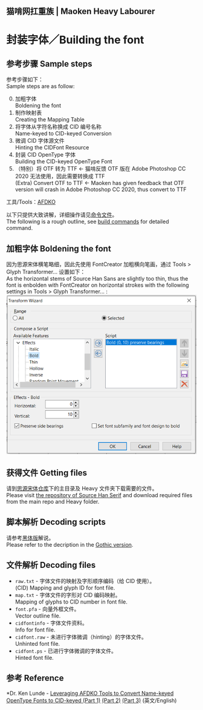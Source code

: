 ## 猫啃网扛重族 | Maoken Heavy Labourer
# 封装字体／Building the font

## 参考步骤 Sample steps

参考步骤如下：  
Sample steps are as follow:

0. 加粗字体  
Boldening the font
1. 制作映射表  
Creating the Mapping Table
2. 将字体从字符名称换成 CID 编号名称  
Name-keyed to CID-keyed Conversion
3. 微调 CID 字体源文件  
Hinting the CIDFont Resource
4. 封装 CID OpenType 字体  
Building the CID-keyed OpenType Font
5. （特别）将 OTF 转为 TTF <- 猫啃反馈 OTF 版在 Adobe Photoshop CC 2020 无法使用，因此需要转换成 TTF  
(Extra) Convert OTF to TTF <- Maoken has given feedback that OTF version will crash in Adobe Photoshop CC 2020, thus convert to TTF

工具/Tools：[AFDKO](https://github.com/adobe-type-tools/afdko)

以下只提供大致讲解，详细操作请见[命令文件](./FULL/build_command.txt)。  
The following is a rough outline, see [build commands](./FULL/build_command.txt) for detailed command.

## 加粗字体 Boldening the font

因为思源宋体横笔略细，因此先使用 FontCreator 加粗横向笔画，通过 Tools > Glyph Transformer... 设置如下：  
As the horizontal stems of Source Han Sans are slightly too thin, thus the font is enbolden with FontCreator on horizontal strokes with the following settings in Tools > Glyph Transformer... :  
![bolden-settings](shserif-bolden.png)

## 获得文件 Getting files

请到[思源宋体仓库](https://github.com/adobe-fonts/source-han-serif)下的主目录及 Heavy 文件夹下载需要的文件。  
Please visit [the repository of Source Han Serif](https://github.com/adobe-fonts/source-han-serif) and download required files from the main repo and Heavy folder.

## 脚本解析 Decoding scripts

请参考[黑体版](../build_final_otf_sans)解说。  
Please refer to the decription in the [Gothic version](../build_final_otf_sans).

## 文件解析 Decoding files

* `raw.txt` - 字体文件的映射及字形顺序编码（给 CID 使用）。  
  (CID) Mapping and glyph ID for font file.
* `map.txt` - 字体文件的字形对 CID 编码映射。  
  Mapping of glyphs to CID number in font file.
* `font.pfa` - 向量外框文件。  
  Vector outline file.
* `cidfontinfo` - 字体文件资料。  
  Info for font file.
* `cidfont.raw` - 未进行字体微调（hinting）的字体文件。  
  Unhinted font file.
* `cidfont.ps` - 已进行字体微调的字体文件。  
  Hinted font file.

## 参考 Reference

*Dr. Ken Lunde - [Leveraging AFDKO Tools to Convert Name-keyed OpenType Fonts to CID-keyed (Part 1)](https://ccjktype.fonts.adobe.com/2011/12/leveraging-afdko-part-1.html) [(Part 2)](https://ccjktype.fonts.adobe.com/2012/01/leveraging-afdko-part-2.html) [(Part 3)](https://ccjktype.fonts.adobe.com/2012/01/leveraging-afdko-part-3.html) (英文/English)